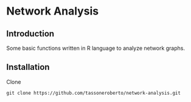 # Network Analysis

## Introduction

Some basic functions written in R language to analyze network graphs.

## Installation
Clone
```
git clone https://github.com/tassoneroberto/network-analysis.git
```
